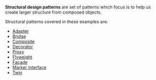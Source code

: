 
**Structural design patterns** are set of patterns which focus is to help us create larger structure from composed objects.



Structural patterns covered in these examples are:
- [Adapter](https://github.com/apelan/design-patterns-java/blob/master/src/structural/adapter/README-adapter.md)
- [Bridge](https://github.com/apelan/design-patterns-java/blob/master/src/structural/bridge/README-bridge.md)
- [Composite](https://github.com/apelan/design-patterns-java/blob/master/src/structural/composite/README-composite.md)
- [Decorator](https://github.com/apelan/design-patterns-java/blob/master/src/structural/decorator/README-decorator.md)
- [Proxy](https://github.com/apelan/design-patterns-java/blob/master/src/structural/proxy/README-proxy.md)
- [Flyweight](https://github.com/apelan/design-patterns-java/blob/master/src/structural/flyweight/README-flyweight.md)
- [Facade](https://github.com/apelan/design-patterns-java/blob/master/src/structural/facade/README-facade.md)
- [Marker interface](https://github.com/apelan/design-patterns-java/blob/master/src/structural/markerInterface/README-markerInterface.md)
- [Twin](https://github.com/apelan/design-patterns-java/blob/master/src/structural/twin/README-twin.md)